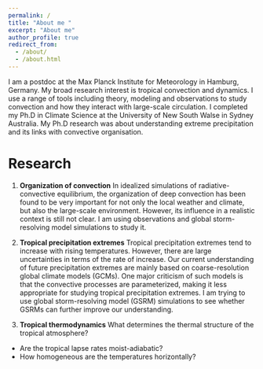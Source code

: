 ```yaml
---
permalink: /
title: "About me "
excerpt: "About me"
author_profile: true
redirect_from: 
  - /about/
  - /about.html
---
```


I am a postdoc at the Max Planck Institute for Meteorology in Hamburg, Germany. My broad research interest is tropical convection and dynamics. I use a range of tools including theory, modeling and observations to study convection and how they interact with large-scale circulation. I completed my Ph.D in Climate Science at the University of New South Walse in Sydney Australia. My Ph.D research was about understanding extreme precipitation and its links with convective organisation.

Research
======
1. **Organization of convection**
In idealized simulations of radiative-convective equilibrium, the organization of deep convection has been found to be very important for not only the local weather and climate, but also the large-scale environment. However, its influence in a realistic context is still not clear. I am using observations and global storm-resolving model simulations to study it.

2. **Tropical precipitation extremes**
Tropical precipitation extremes tend to increase with rising temperatures. However, there are large uncertainties in terms of the rate of increase. Our current understanding of future precipitation extremes are mainly based on coarse-resolution global climate models (GCMs). One major criticism of such models is that the convective processes are parameterized, making it less appropriate for studying tropical precipitation extremes. I am trying to use global storm-resolving model (GSRM) simulations to see whether GSRMs can further improve our understanding.

3. **Tropical thermodynamics**
What determines the thermal structure of the tropical atmosphere? 
- Are the tropical lapse rates moist-adiabatic? 
- How homogeneous are the temperatures horizontally?




